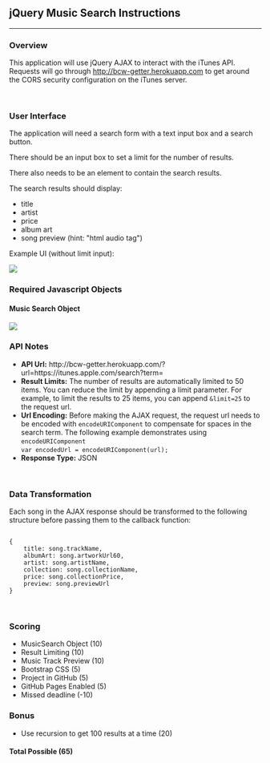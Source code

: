 ## jQuery Music Search Instructions

---

### Overview

This application will use jQuery AJAX to interact with the iTunes API.
Requests will go through http://bcw-getter.herokuapp.com to get around the CORS security configuration on the iTunes server.

<br>

### User Interface

<p>The application will need a search form with a text input box and a search button.</p>
<p>There should be an input box to set a limit for the number of results.</p>
<p>There also needs to be an element to contain the search results.</p>
<p>The search results should display:</p>
<ul>
	<li>title</li>
	<li>artist</li>
	<li>price</li>
	<li>album art</li>
	<li>song preview (hint: "html audio tag")</li>
</ul>

<p>Example UI (without limit input):</p>
<img src="https://boisecodeworks.github.io/jQueryMusicSearch/docs/ui-example.jpeg">

<br>

### Required Javascript Objects

#### Music Search Object
<img src="https://boisecodeworks.github.io/jQueryMusicSearch/docs/MusicSearchObject.png">

<br>

### API Notes

<ul>
	<li><strong>API Url:</strong> http://bcw-getter.herokuapp.com/?url=https://itunes.apple.com/search?term=</li>
	<li><strong>Result Limits:</strong> The number of results are automatically limited to 50 items. You can reduce the limit by appending a limit parameter. For example, to limit the results to 25 items, you can append <code>&amp;limit=25</code> to the request url.</li>
	<li><strong>Url Encoding:</strong> Before making the AJAX request, the request url needs to be encoded with <code>encodeURIComponent</code> to compensate for spaces in the search term. The following example demonstrates using <code>encodeURIComponent</code><br><code>var encodedUrl = encodeURIComponent(url);</code></li>
	<li><strong>Response Type:</strong> JSON</li>
</ul>

<br>

### Data Transformation

<p>Each song in the AJAX response should be transformed to the following structure before passing them to the callback function:</p>
<p><code>
{
	title: song.trackName,
	albumArt: song.artworkUrl60,
	artist: song.artistName,
	collection: song.collectionName,
	price: song.collectionPrice,
	preview: song.previewUrl
}
</code></p>

<br>

### Scoring
* MusicSearch Object (10)
* Result Limiting (10)
* Music Track Preview (10)
* Bootstrap CSS (5)
* Project in GitHub (5)
* GitHub Pages Enabled (5)
* Missed deadline (-10)

### Bonus
* Use recursion to get 100 results at a time (20)

#### Total Possible (65)




